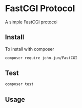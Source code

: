 FastCGI Protocol
=============
A simple FastCGI protocol

Install
-------
To install with composer
```sh
composer require john-jun/FastCGI
```

Test
-----
```sh
composer test
```

Usage
-----

